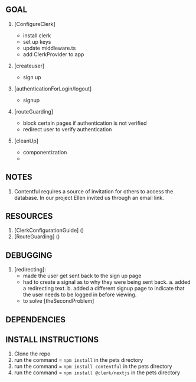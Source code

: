 ## GOAL

1. [ConfigureClerk]

   - install clerk
   - set up keys
   - update middleware.ts
   - add ClerkProvider to app

2. [createuser]

   - sign up

3. [authenticationForLogin/logout]

   - signup

4. [routeGuarding]

   - block certain pages if authentication is not verified
   - redirect user to verify authentication

5. [cleanUp]
   - componentization
   -

## NOTES

1. Contentful requires a source of invitation for others to access the database. In our project Ellen invited us through an email link.

## RESOURCES

1. [ClerkConfigurationGuide] ([<the url>](https://dashboard.clerk.com/apps/app_2ty01A9vTVD3LCrGLer2GEkRqXB/instances/ins_2ty01CNuXsJYtpKWEptuqdxDDUO))
2. [RouteGuarding] ([<the url>](https://clerk.com/docs/references/nextjs/route-handlers))

## DEBUGGING

1.  [redirecting]:
    - made the user get sent back to the sign up page
    - had to create a signal as to why they were being sent back.
      a. added a redirecting text.
      b. added a different signup page to indicate that the user needs to be logged in before viewing.
    - to solve [theSecondProblem]

## DEPENDENCIES

## INSTALL INSTRUCTIONS

1. Clone the repo
2. run the command = `npm install` in the pets directory
3. run the command = `npm install contentful` in the pets directory
4. run the command = `npm install @clerk/nextjs` in the pets directory
